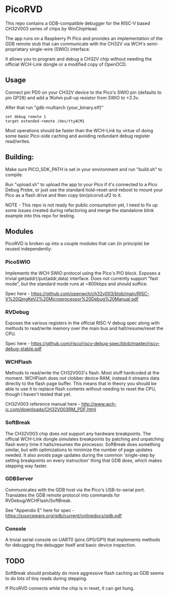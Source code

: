 # PicoRVD

This repo contains a GDB-compatible debugger for the RISC-V based CH32V003 series of chips by WinChipHead.

The app runs on a Raspberry Pi Pico and provides an implementation of the GDB remote stub that can communicate with the CH32V via WCH's semi-proprietary single-wire (SWIO) interface.

It allows you to program and debug a CH32V chip without needing the official WCH-Link dongle or a modified copy of OpenOCD.

## Usage

Connect pin PD0 on your CH32V device to the Pico's SWIO pin (defaults to pin GP28) and add a 1Kohm pull-up resistor from SWIO to +3.3v.

After that run "gdb-multiarch {your_binary.elf}"

```
set debug remote 1
target extended-remote /dev/ttyACM1
```

Most operations should be faster than the WCH-Link by virtue of doing some basic Pico-side caching and avoiding redundant debug register read/writes.

## Building:

Make sure PICO_SDK_PATH is set in your environment and run "build.sh" to compile.

Run "upload.sh" to upload the app to your Pico if it's connected to a Pico Debug Probe, or just use the standard hold-reset-and-reboot to mount your Pico as a flash drive and then copy bin/picorvd.uf2 to it.

NOTE - This repo is not ready for public consumption yet, I need to fix up some issues created during refactoring and merge the standalone blink example into this repo for testing.

## Modules

PicoRVD is broken up into a couple modules that can (in principle) be reused independently:

### PicoSWIO
Implements the WCH SWIO protocol using the Pico's PIO block. Exposes a trivial get(addr)/put(addr,data) interface. Does not currently support "fast mode", but the standard mode runs at ~800kbps and should suffice.

Spec here - https://github.com/openwch/ch32v003/blob/main/RISC-V%20QingKeV2%20Microprocessor%20Debug%20Manual.pdf

### RVDebug
Exposes the various registers in the official RISC-V debug spec along with methods to read/write memory over the main bus and halt/resume/reset the CPU.

Spec here - https://github.com/riscv/riscv-debug-spec/blob/master/riscv-debug-stable.pdf 

### WCHFlash
Methods to read/write the CH32V003's flash. Most stuff hardcoded at the moment. WCHFlash does _not_ clobber device RAM, instead it streams data directly to the flash page buffer. This means that in theory you should be able to use it to replace flash contents without needing to reset the CPU, though I haven't tested that yet.

CH32V003 reference manual here - http://www.wch-ic.com/downloads/CH32V003RM_PDF.html

### SoftBreak
The CH32V003 chip does _not_ support any hardware breakpoints. The official WCH-Link dongle simulates breakpoints by patching and unpatching flash every time it halts/resumes the processor. SoftBreak does something similar, but with optimizations to minimize the number of page updates needed. It also avoids page updates during the common 'single-step by setting breakpoints on every instruction' thing that GDB does, which makes stepping way faster.

### GDBServer
Communicates with the GDB host via the Pico's USB-to-serial port. Translates the GDB remote protocol into commands for RVDebug/WCHFlash/SoftBreak.

See "Appendix E" here for spec - https://sourceware.org/gdb/current/onlinedocs/gdb.pdf

### Console
A trivial serial console on UART0 (pins GP0/GP1) that implements methods for debugging the debugger itself and basic device inspection.

## TODO

SoftBreak should probably do more aggressive flash caching as GDB seems to do lots of tiny reads during stepping.

If PicoRVD connects while the chip is in reset, it can get hung.